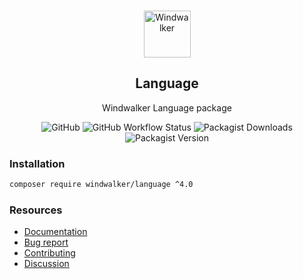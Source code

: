 <p align="center">
    <br/>
    <img src="https://user-images.githubusercontent.com/1639206/151679867-8df93936-e4af-4677-a6f3-eb33d27e038b.svg" alt="Windwalker"
        height="75">
    <br/>
</p>

<h2 align="center">Language</h2>

<p align="center">
    Windwalker Language package
</p>

<p align="center">
    <img alt="GitHub" src="https://img.shields.io/github/license/windwalker-io/language?style=flat-square">
    <img alt="GitHub Workflow Status" src="https://img.shields.io/github/workflow/status/windwalker-io/language/PHP%20Composer?label=test&style=flat-square">
    <img alt="Packagist Downloads" src="https://img.shields.io/packagist/dt/windwalker/language?style=flat-square">
    <img alt="Packagist Version" src="https://img.shields.io/packagist/v/windwalker/language?style=flat-square">
</p>

### Installation

```bash
composer require windwalker/language ^4.0
```

### Resources

- [Documentation](https://windwalker.io/documentation/components/language/)
- [Bug report](https://github.com/windwalker-io/framework)
- [Contributing](https://github.com/windwalker-io/framework)
- [Discussion](https://github.com/windwalker-io/framework/discussions)


